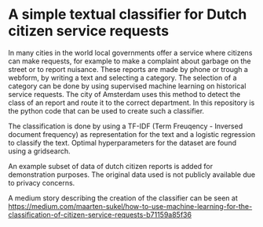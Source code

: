 # A simple textual classifier for Dutch citizen service requests

In many cities in the world local governments offer a service where citizens can make requests, for example to make a complaint about garbage on the street or to report nuisance. These reports are made by phone or trough a webform, by writing a text and selecting a category. The selection of a category can be done by using supervised machine learning on historical service requests. The city of Amsterdam uses this method to detect the class of an report and route it to the correct department. In this repository is the python code that can be used to create such a classifier.

The classification is done by using a TF-IDF (Term Freuqency - Inversed document frequency) as representation for the text and a logistic regression to classify the text. Optimal hyperparameters for the dataset are found using a gridsearch.

An example subset of data of dutch citizen reports is added for demonstration purposes. The original data used is not publicly available due to privacy concerns.

A medium story describing the creation of the classifier can be seen at https://medium.com/maarten-sukel/how-to-use-machine-learning-for-the-classification-of-citizen-service-requests-b71159a85f36

